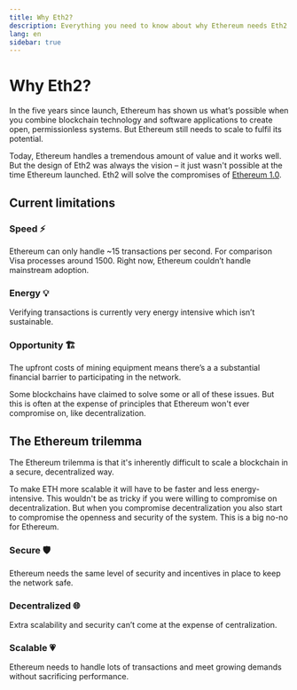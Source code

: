 ```yaml
---
title: Why Eth2?
description: Everything you need to know about why Ethereum needs Eth2
lang: en
sidebar: true
---
```


# Why Eth2?

<Subtitle>In the five years since launch, Ethereum has shown us what’s possible when you combine blockchain technology and software applications to create open, permissionless systems. But Ethereum still needs to scale to fulfil its potential.</Subtitle>

Today, Ethereum handles a tremendous amount of value and it works well. But the design of Eth2 was always the vision – it just wasn't possible at the time Ethereum launched. Eth2 will solve the compromises of [Ethereum 1.0](/what-is-ethereum/).

## Current limitations

### Speed ⚡️

Ethereum can only handle ~15 transactions per second. For comparison Visa processes around 1500. Right now, Ethereum couldn’t handle mainstream adoption.

### Energy 💡

Verifying transactions is currently very energy intensive which isn’t sustainable.

### Opportunity 🏗

The upfront costs of mining equipment means there’s a a substantial financial barrier to participating in the network.

Some blockchains have claimed to solve some or all of these issues. But this is often at the expense of principles that Ethereum won't ever compromise on, like decentralization.

## The Ethereum trilemma

The Ethereum trilemma is that it's inherently difficult to scale a blockchain in a secure, decentralized way.

To make ETH more scalable it will have to be faster and less energy-intensive. This wouldn't be as tricky if you were willing to compromise on decentralization. But when you compromise decentralization you also start to compromise the openness and security of the system. This is a big no-no for Ethereum.

### Secure 🛡

Ethereum needs the same level of security and incentives in place to keep the network safe.

### Decentralized 🌐

Extra scalability and security can’t come at the expense of centralization.

### Scalable 💗

Ethereum needs to handle lots of transactions and meet growing demands without sacrificing performance.

